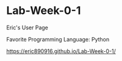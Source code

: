 # Lab-Week-0-1
Eric's User Page

Favorite Programming Language: Python

https://eric890916.github.io/Lab-Week-0-1/
